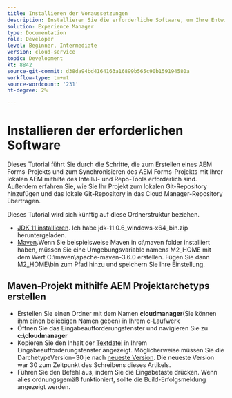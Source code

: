```yaml
---
title: Installieren der Voraussetzungen
description: Installieren Sie die erforderliche Software, um Ihre Entwicklungsumgebung einzurichten.
solution: Experience Manager
type: Documentation
role: Developer
level: Beginner, Intermediate
version: cloud-service
topic: Development
kt: 8842
source-git-commit: d38da94bd4164163a16899b565c90b159194580a
workflow-type: tm+mt
source-wordcount: '231'
ht-degree: 2%

---
```



# Installieren der erforderlichen Software

Dieses Tutorial führt Sie durch die Schritte, die zum Erstellen eines AEM Forms-Projekts und zum Synchronisieren des AEM Forms-Projekts mit Ihrer lokalen AEM mithilfe des IntelliJ- und Repo-Tools erforderlich sind. Außerdem erfahren Sie, wie Sie Ihr Projekt zum lokalen Git-Repository hinzufügen und das lokale Git-Repository in das Cloud Manager-Repository übertragen.




Dieses Tutorial wird sich künftig auf diese Ordnerstruktur beziehen.

* [JDK 11 installieren](https://www.oracle.com/java/technologies/downloads/#java11-windows). Ich habe jdk-11.0.6_windows-x64_bin.zip heruntergeladen.
* [Maven](https://maven.apache.org/guides/getting-started/windows-prerequisites.html).Wenn Sie beispielsweise Maven in c:\maven folder installiert haben, müssen Sie eine Umgebungsvariable namens M2_HOME mit dem Wert C:\maven\apache-maven-3.6.0 erstellen. Fügen Sie dann M2_HOME\bin zum Pfad hinzu und speichern Sie Ihre Einstellung.

## Maven-Projekt mithilfe AEM Projektarchetyps erstellen

* Erstellen Sie einen Ordner mit dem Namen **cloudmanager**(Sie können ihm einen beliebigen Namen geben) in Ihrem c-Laufwerk
* Öffnen Sie das Eingabeaufforderungsfenster und navigieren Sie zu **c:\cloudmanager**
* Kopieren Sie den Inhalt der [Textdatei](assets/creating-maven-project.txt) in Ihrem Eingabeaufforderungsfenster angezeigt. Möglicherweise müssen Sie die DarchetypeVersion=30 je nach [neueste Version](https://github.com/adobe/aem-project-archetype/releases). Die neueste Version war 30 zum Zeitpunkt des Schreibens dieses Artikels.
* Führen Sie den Befehl aus, indem Sie die Eingabetaste drücken. Wenn alles ordnungsgemäß funktioniert, sollte die Build-Erfolgsmeldung angezeigt werden.





